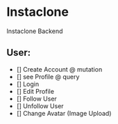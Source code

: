 # Instaclone

Instaclone Backend

## User:

- [] Create Account @ mutation
- [] see Profile @ query
- [] Login
- [] Edit Profile
- [] Follow User
- [] Unfollow User
- [] Change Avatar (Image Upload)

